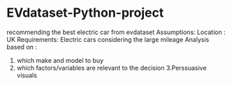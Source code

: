 # EVdataset-Python-project
recommending the best electric car from evdataset 
Assumptions:
Location : UK
Requirements: Electric cars considering the large mileage
Analysis based on :
1. which make and model to buy
2. which factors/variables are relevant to the decision
3.Perssuasive visuals
